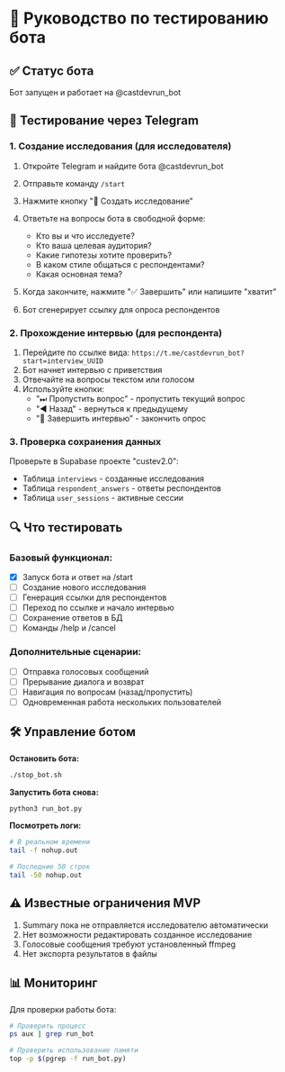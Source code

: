 # 🧪 Руководство по тестированию бота

## ✅ Статус бота

Бот запущен и работает на @castdevrun_bot

## 📱 Тестирование через Telegram

### 1. Создание исследования (для исследователя)

1. Откройте Telegram и найдите бота @castdevrun_bot
2. Отправьте команду `/start`
3. Нажмите кнопку "🔬 Создать исследование"
4. Ответьте на вопросы бота в свободной форме:
   - Кто вы и что исследуете?
   - Кто ваша целевая аудитория?
   - Какие гипотезы хотите проверить?
   - В каком стиле общаться с респондентами?
   - Какая основная тема?

5. Когда закончите, нажмите "✅ Завершить" или напишите "хватит"
6. Бот сгенерирует ссылку для опроса респондентов

### 2. Прохождение интервью (для респондента)

1. Перейдите по ссылке вида: `https://t.me/castdevrun_bot?start=interview_UUID`
2. Бот начнет интервью с приветствия
3. Отвечайте на вопросы текстом или голосом
4. Используйте кнопки:
   - "⏭ Пропустить вопрос" - пропустить текущий вопрос
   - "◀️ Назад" - вернуться к предыдущему
   - "🛑 Завершить интервью" - закончить опрос

### 3. Проверка сохранения данных

Проверьте в Supabase проекте "custev2.0":
- Таблица `interviews` - созданные исследования
- Таблица `respondent_answers` - ответы респондентов
- Таблица `user_sessions` - активные сессии

## 🔍 Что тестировать

### Базовый функционал:
- [x] Запуск бота и ответ на /start
- [ ] Создание нового исследования
- [ ] Генерация ссылки для респондентов
- [ ] Переход по ссылке и начало интервью
- [ ] Сохранение ответов в БД
- [ ] Команды /help и /cancel

### Дополнительные сценарии:
- [ ] Отправка голосовых сообщений
- [ ] Прерывание диалога и возврат
- [ ] Навигация по вопросам (назад/пропустить)
- [ ] Одновременная работа нескольких пользователей

## 🛠 Управление ботом

**Остановить бота:**
```bash
./stop_bot.sh
```

**Запустить бота снова:**
```bash
python3 run_bot.py
```

**Посмотреть логи:**
```bash
# В реальном времени
tail -f nohup.out

# Последние 50 строк
tail -50 nohup.out
```

## ⚠️ Известные ограничения MVP

1. Summary пока не отправляется исследователю автоматически
2. Нет возможности редактировать созданное исследование
3. Голосовые сообщения требуют установленный ffmpeg
4. Нет экспорта результатов в файлы

## 📊 Мониторинг

Для проверки работы бота:
```bash
# Проверить процесс
ps aux | grep run_bot

# Проверить использование памяти
top -p $(pgrep -f run_bot.py)
```